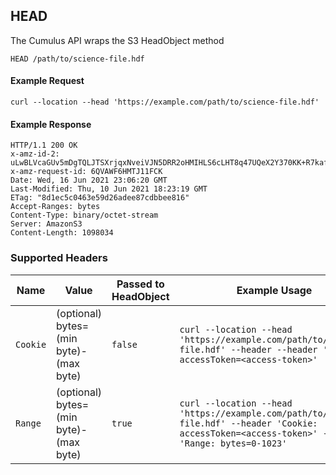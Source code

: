 ## HEAD
The Cumulus API wraps the S3 HeadObject method

```endpoint
HEAD /path/to/science-file.hdf
```

#### Example Request
```curl
curl --location --head 'https://example.com/path/to/science-file.hdf'
```

#### Example Response
```curl
HTTP/1.1 200 OK
x-amz-id-2: uLwBLVcaGUv5mDgTQLJTSXrjqxNveiVJN5DRR2oHMIHLS6cLHT8q47UQeX2Y370KK+R7kafhmzE=
x-amz-request-id: 6QVAWF6HMTJ11FCK
Date: Wed, 16 Jun 2021 23:06:20 GMT
Last-Modified: Thu, 10 Jun 2021 18:23:19 GMT
ETag: "8d1ec5c0463e59d26adee87cdbbee816"
Accept-Ranges: bytes
Content-Type: binary/octet-stream
Server: AmazonS3
Content-Length: 1098034
```

### Supported Headers
Name | Value | Passed to HeadObject | Example Usage
---|---|---|---
`Cookie` | (optional) bytes=(min byte)-(max byte) | `false` | `curl --location --head 'https://example.com/path/to/science-file.hdf' --header --header 'Cookie: accessToken=<access-token>'`
`Range` | (optional) bytes=(min byte)-(max byte) | `true` | `curl --location --head 'https://example.com/path/to/science-file.hdf' --header 'Cookie: accessToken=<access-token>' --header 'Range: bytes=0-1023'`

<!-- The full list of supported headers can be found [here](https://docs.aws.amazon.com/AmazonS3/latest/API/API_HeadObject.html) -->